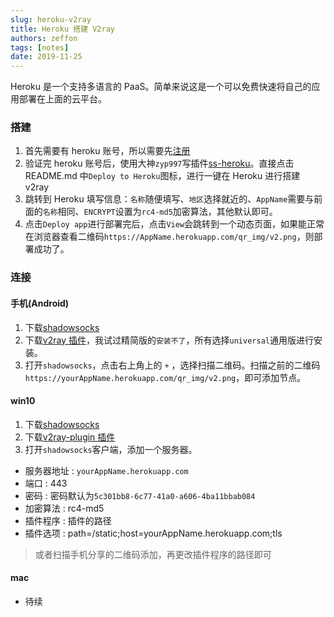```yaml
---
slug: heroku-v2ray
title: Heroku 搭建 V2ray
authors: zeffon
tags: [notes]
date: 2019-11-25
---
```


Heroku 是一个支持多语言的 PaaS。简单来说这是一个可以免费快速将自己的应用部署在上面的云平台。

<!--truncate-->

### 搭建

1. 首先需要有 heroku 账号，所以需要先[注册](https://signup.heroku.com/)
2. 验证完 heroku 账号后，使用大神`zyp997`写插件[ss-heroku](https://github.com/zyp997/ss-heroku)。直接点击 README.md 中`Deploy to Heroku`图标，进行一键在 Heroku 进行搭建 v2ray
3. 跳转到 Heroku 填写信息：`名称`随便填写、`地区`选择就近的、`AppName`需要与前面的`名称`相同、`ENCRYPT`设置为`rc4-md5`加密算法，其他默认即可。
4. 点击`Deploy app`进行部署完后，点击`View`会跳转到一个动态页面，如果能正常在浏览器查看二维码`https://AppName.herokuapp.com/qr_img/v2.png`，则部署成功了。

### 连接

#### 手机(Android)

1. 下载[shadowsocks](https://apkcombo.com/tw-tw/shadowsocks/com.github.shadowsocks/)
2. 下载[v2ray 插件](https://github.com/shadowsocks/v2ray-plugin-android/releases)，我试过精简版的`安装不了`，所有选择`universal`通用版进行安装。
3. 打开`shadowsocks`，点击右上角上的 `+` ，选择扫描二维码。扫描之前的二维码`https://yourAppName.herokuapp.com/qr_img/v2.png`，即可添加节点。

#### win10

1. 下载[shadowsocks](https://github.com/shadowsocks/shadowsocks-windows/releases)
2. 下载[v2ray-plugin 插件](https://github.com/shadowsocks/v2ray-plugin/releases)
3. 打开`shadowsocks`客户端，添加一个服务器。

- 服务器地址 : `yourAppName.herokuapp.com`
- 端口 : 443
- 密码 : 密码默认为`5c301bb8-6c77-41a0-a606-4ba11bbab084`
- 加密算法 : rc4-md5
- 插件程序 : 插件的路径
- 插件选项 : path=/static;host=yourAppName.herokuapp.com;tls

> 或者扫描手机分享的二维码添加，再更改插件程序的路径即可

#### mac

- 待续
